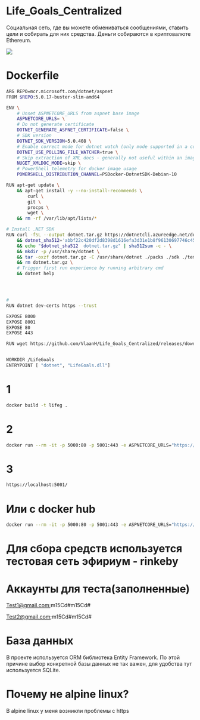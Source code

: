 # Life_Goals_Centralized
Социальная сеть, где вы можете обмениваться сообщениями, ставить цели и собирать для них средства. Деньги собираются в криптовалюте Ethereum.

<p align="left">
  <img src="https://cdn.discordapp.com/attachments/504344062485069828/981014894809858048/unknown.png" >
</p>

# Dockerfile
```sh
ARG REPO=mcr.microsoft.com/dotnet/aspnet
FROM $REPO:5.0.17-buster-slim-amd64

ENV \
    # Unset ASPNETCORE_URLS from aspnet base image
    ASPNETCORE_URLS= \
    # Do not generate certificate
    DOTNET_GENERATE_ASPNET_CERTIFICATE=false \
    # SDK version
    DOTNET_SDK_VERSION=5.0.408 \
    # Enable correct mode for dotnet watch (only mode supported in a container)
    DOTNET_USE_POLLING_FILE_WATCHER=true \
    # Skip extraction of XML docs - generally not useful within an image/container - helps performance
    NUGET_XMLDOC_MODE=skip \
    # PowerShell telemetry for docker image usage
    POWERSHELL_DISTRIBUTION_CHANNEL=PSDocker-DotnetSDK-Debian-10

RUN apt-get update \
    && apt-get install -y --no-install-recommends \
        curl \
        git \
        procps \
        wget \
    && rm -rf /var/lib/apt/lists/*

# Install .NET SDK
RUN curl -fSL --output dotnet.tar.gz https://dotnetcli.azureedge.net/dotnet/Sdk/$DOTNET_SDK_VERSION/dotnet-sdk-$DOTNET_SDK_VERSION-linux-x64.tar.gz \
    && dotnet_sha512='abbf22c420df2d8398d1616efa3d31e1b8f96130697746c45ad68668676d12e65ec3b4dd75f28a5dc7607da58b6e369693c0e658def15ce2431303c28e99db55' \
    && echo "$dotnet_sha512  dotnet.tar.gz" | sha512sum -c - \
    && mkdir -p /usr/share/dotnet \
    && tar -oxzf dotnet.tar.gz -C /usr/share/dotnet ./packs ./sdk ./templates ./LICENSE.txt ./ThirdPartyNotices.txt \
    && rm dotnet.tar.gz \
    # Trigger first run experience by running arbitrary cmd
    && dotnet help




#
RUN dotnet dev-certs https --trust

EXPOSE 8000
EXPOSE 8001
EXPOSE 80
EXPOSE 443

RUN wget https://github.com/VlaanH/Life_Goals_Centralized/releases/download/mas/LifeGoals.tar.gz && tar -xvzf LifeGoals.tar.gz


WORKDIR /LifeGoals
ENTRYPOINT [ "dotnet", "LifeGoals.dll"]


```
# 1
```sh
docker build -t lifeg .  
```
# 2
```sh
docker run --rm -it -p 5000:80 -p 5001:443 -e ASPNETCORE_URLS="https://+;http://+" -e ASPNETCORE_HTTPS_PORT=5001 -e ASPNETCORE_ENVIRONMENT=Development -v $Env:APPDATA\microsoft\UserSecrets\:/root/.microsoft/usersecrets -v $Env:USERPROFILE\.aspnet\https:/root/.aspnet/https/ -e ASPNETCORE_Kestrel__Certificates__Default__Password -e ASPNETCORE_Kestrel__Certificates__Default__Path lifeg
```
# 3
```sh
https://localhost:5001/
```
# Или с docker hub
```sh
docker run --rm -it -p 5000:80 -p 5001:443 -e ASPNETCORE_URLS="https://+;http://+" -e ASPNETCORE_HTTPS_PORT=5001 -e ASPNETCORE_ENVIRONMENT=Development -v $Env:APPDATA\microsoft\UserSecrets\:/root/.microsoft/usersecrets -v $Env:USERPROFILE\.aspnet\https:/root/.aspnet/https/ -e ASPNETCORE_Kestrel__Certificates__Default__Password -e ASPNETCORE_Kestrel__Certificates__Default__Path vlanh/lifeg
```
# Для сбора средств используется тестовая сеть эфириум - rinkeby

# Аккаунты для теста(заполненные)
Test1@gmail.com;m15Cd#m15Cd#

Test2@gmail.com;m15Cd#m15Cd#

# База данных
В проекте используется ORM библиотека Entity Framework. По этой причине выбор конкретной базы данных не так важен, для удобства тут используется SQLite.

# Почему не alpine linux?
В alpine linux у меня возникли проблемы с https
